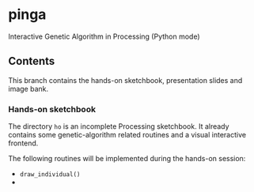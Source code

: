 # pinga

Interactive Genetic Algorithm in Processing (Python mode)

## Contents

This branch contains the hands-on sketchbook, presentation slides and image bank.

### Hands-on sketchbook

The directory ``ho`` is an incomplete Processing sketchbook. It already contains some genetic-algorithm related routines and a visual interactive frontend.

The following routines will be implemented during the hands-on session:

  - ``draw_individual()``
  - 
